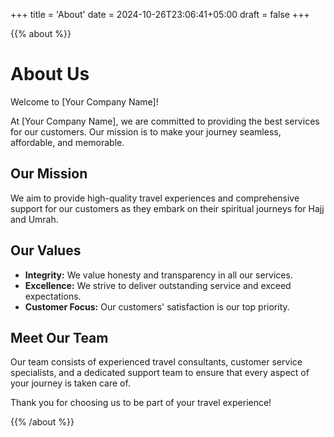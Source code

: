 +++
title = 'About'
date = 2024-10-26T23:06:41+05:00
draft = false
+++

{{% about %}}

# About Us

Welcome to [Your Company Name]!

At [Your Company Name], we are committed to providing the best services for our customers. Our mission is to make your journey seamless, affordable, and memorable.

## Our Mission

We aim to provide high-quality travel experiences and comprehensive support for our customers as they embark on their spiritual journeys for Hajj and Umrah.

## Our Values

- **Integrity:** We value honesty and transparency in all our services.
- **Excellence:** We strive to deliver outstanding service and exceed expectations.
- **Customer Focus:** Our customers' satisfaction is our top priority.

## Meet Our Team

Our team consists of experienced travel consultants, customer service specialists, and a dedicated support team to ensure that every aspect of your journey is taken care of.

Thank you for choosing us to be part of your travel experience!

{{% /about %}}

